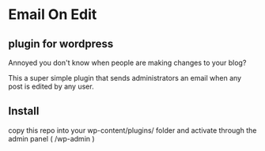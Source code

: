 # Email On Edit
## plugin for wordpress

Annoyed you don't know when people are making changes to your blog?

This a super simple plugin that sends administrators an email when any post is edited by any user.

## Install

copy this repo into your wp-content/plugins/ folder and activate through the admin panel ( /wp-admin )
